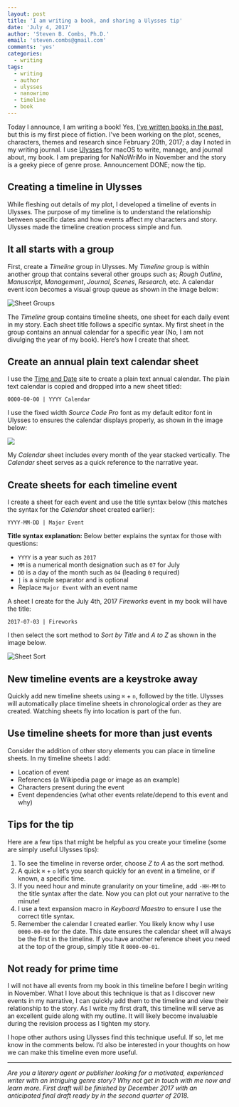 ```yaml
---
layout: post
title: 'I am writing a book, and sharing a Ulysses tip'
date: 'July 4, 2017'
author: 'Steven B. Combs, Ph.D.'
email: 'steven.combs@gmail.com'
comments: 'yes'
categories:
  - writing
tags:
  - writing
  - author
  - ulysses
  - nanowrimo
  - timeline
  - book 
---
```


Today I announce, I am writing a book! Yes, [I’ve written books in the past][1], but this is my first piece of fiction. I've been working on the plot, scenes, characters, themes and research since February 20th, 2017; a day I noted in my writing journal. I use [Ulysses][2] for macOS to write, manage, and journal about, my book. I am preparing for NaNoWriMo in November and the story is a geeky piece of genre prose. Announcement DONE; now the tip.

## Creating a timeline in Ulysses
While fleshing out details of my plot, I developed a timeline of events in Ulysses. The purpose of my timeline is to understand the relationship between specific dates and how events affect my characters and story. Ulysses made the timeline creation process simple and fun.

## It all starts with a group
First, create a *Timeline* group in Ulysses. My *Timeline* group is within another group that contains several other groups such as; *Rough Outline*, *Manuscript*, *Management*, *Journal*, *Scenes*, *Research*, etc. A calendar event icon becomes a visual group queue as shown in the image below:

![][image-1]

The *Timeline* group contains timeline sheets, one sheet for each daily event in my story. Each sheet title follows a specific syntax. My first sheet in the group contains an annual calendar for a specific year (No, I am not divulging the year of my book). Here’s how I create that sheet.

## Create an annual plain text calendar sheet
I use the [Time and Date][3] site to create a plain text annual calendar. The plain text calendar is copied and dropped into a new sheet titled:

`0000-00-00 | YYYY Calendar`

I use the fixed width *Source Code Pro* font as my default editor font in Ulysses to ensures the calendar displays properly, as shown in the image below:

![][image-2]

My *Calendar* sheet includes every month of the year stacked vertically. The *Calendar* sheet serves as a quick reference to the narrative year.

## Create sheets for each timeline event
I create a sheet for each event and use the title syntax below (this matches the syntax for the *Calendar* sheet created earlier):

`YYYY-MM-DD | Major Event`

**Title syntax explanation:**
Below better explains the syntax for those with questions:

- `YYYY` is a year such as `2017`
- `MM` is a numerical month designation such as `07` for July
- `DD` is a day of the month such as `04` (leading `0` required)
- `|` is a simple separator and is optional
- Replace `Major Event` with an event name

A sheet I create for the July 4th, 2017 *Fireworks* event in my book will have the title:

`2017-07-03 | Fireworks`

I then select the sort method to *Sort by Title* and *A to Z* as shown in the image below.

![][image-3]

## New timeline events are a keystroke away
Quickly add new timeline sheets using `⌘` + `n`, followed by the title. Ulysses will automatically place timeline sheets in chronological order as they are created. Watching sheets fly into location is part of the fun.

## Use timeline sheets for more than just events
Consider the addition of other story elements you can place in timeline sheets. In my timeline sheets I add:

* Location of event
* References (a Wikipedia page or image as an example)
* Characters present during the event
* Event dependencies (what other events relate/depend to this event and why)

## Tips for the tip
Here are a few tips that might be helpful as you create your timeline (some are simply useful Ulysses tips):

1. To see the timeline in reverse order, choose *Z to A* as the sort method.
2. A quick `⌘` + `o` let’s you search quickly for an event in a timeline, or if known, a specific time.
3. If you need hour and minute granularity on your timeline, add `-HH-MM` to the title syntax after the date. Now you can plot out your narrative to the minute!
4. I use a text expansion macro in *Keyboard Maestro* to ensure I use the correct title syntax.
5. Remember the calendar I created earlier. You likely know why I use `0000-00-00` for the date. This date ensures the calendar sheet will always be the first in the timeline. If you have another reference sheet you need at the top of the group, simply title it `0000-00-01`.

## Not ready for prime time
I will not have all events from my book in this timeline before I begin writing in November. What I love about this technique is that as I discover new events in my narrative, I can quickly add them to the timeline and view their relationship to the story. As I write my first draft, this timeline will serve as an excellent guide along with my outline. It will likely become invaluable during the revision process as I tighten my story.

I hope other authors using Ulysses find this technique useful. If so, let me know in the comments below. I’d also be interested in your thoughts on how we can make this timeline even more useful.

----
*Are you a literary agent or publisher looking for a motivated, experienced writer with an intriguing genre story? Why not get in touch with me now and learn more. First draft will be finished by December 2017 with an anticipated final draft ready by in the second quarter of 2018.*

[1]:	https://www.amazon.com/author/stevencombs
[2]:	https://www.ulyssesapp.com/
[3]:	https://www.timeanddate.com/calendar/basic.html

[image-1]:	http://www.stevencombs.com/images/ulysses/writing-groups.png "Sheet Groups"
[image-2]:	http://www.stevencombs.com/images/ulysses/plain-text-calendar.png
[image-3]:	http://www.stevencombs.com/images/ulysses/sheet-sort.png "Sheet Sort"
